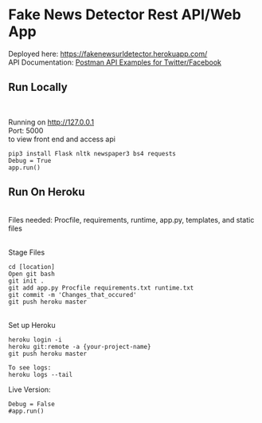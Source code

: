 # Fake News Detector Rest API/Web App

Deployed here: https://fakenewsurldetector.herokuapp.com/  
API Documentation: <a href="doc:introduction" target="https://documenter.getpostman.com/view/13246655/TVYGbcxp?">Postman API Examples for Twitter/Facebook</a>

## Run Locally

<br/>

Running on http://127.0.0.1  
Port: 5000  
to view front end and access api

```
pip3 install Flask nltk newspaper3 bs4 requests
Debug = True
app.run()
```

## Run On Heroku

<br/>
Files needed:
Procfile, requirements, runtime, app.py, templates, and static files<br/>

<br/>Stage Files<br/>

```
cd [location]
Open git bash
git init .
git add app.py Procfile requirements.txt runtime.txt
git commit -m 'Changes_that_occured'
git push heroku master
```

<br/> Set up Heroku<br/>

```
heroku login -i
heroku git:remote -a {your-project-name}
git push heroku master

To see logs:
heroku logs --tail
```

Live Version:<br/>

```
Debug = False
#app.run()
```
